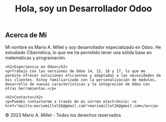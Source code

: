 <!DOCTYPE html>
<html lang="es">

<body>

<header>
    <h1>Hola, soy un Desarrollador Odoo</h1>
</header>

<section>
    <h2>Acerca de Mí</h2>
    <p>Mi nombre es Mario A. Millet y soy desarrollador especializado en Odoo. He estudiado Cibernética, lo que me ha permitido tener una sólida base en matemáticas y programación.</p>
    
    <h2>Experiencia en Odoo</h2>
    <p>Trabajo con las versiones de Odoo 14, 15, 16 y 17, lo que me permite ofrecer soluciones eficientes y adaptadas a las necesidades de mis clientes. Estoy familiarizado con la personalización de módulos, desarrollo de nuevas características y la integración de Odoo con otras herramientas.</p>

    <h2>Contacto</h2>
    <p>Puedes contactarme a través de mi correo electrónico: <a href="mailto:mariomillet2b@gmail.com">mariomillet2b@gmail.com</a></p>
</section>

<footer>
    <p>© 2023 Mario A. Millet - Todos los derechos reservados</p>
</footer>

</body>
</html>
